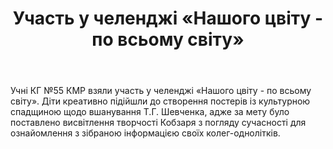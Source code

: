 ﻿---
title: Участь у челенджі «Нашого цвіту - по всьому світу»
---

Учні КГ №55 КМР взяли участь у челенджі «Нашого цвіту - по всьому світу». Діти креативно підійшли до створення постерів із культурною спадщиною щодо вшанування Т.Г. Шевченка, адже за мету було поставлено висвітлення творчості Кобзаря з погляду сучасності для ознайомлення з зібраною інформацією своїх колег-однолітків.

<slideshow />
